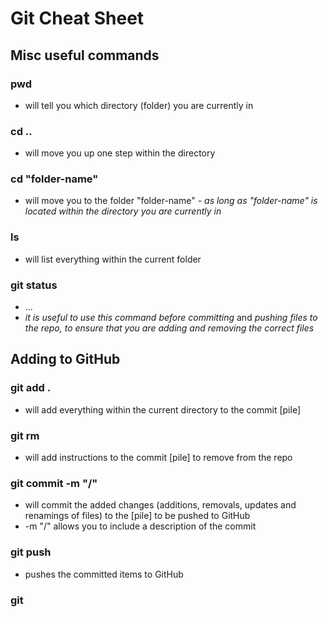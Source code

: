 # Git Cheat Sheet

## Misc useful commands

### pwd
  + will tell you which directory (folder) you are currently in

### cd ..
  + will move you up one step within the directory

### cd "folder-name"
  + will move you to the folder "folder-name" - _as long as "folder-name" is located within the directory you are currently in_

### ls
  + will list everything within the current folder

### git status
  + ...
  + _it is useful to use this command before committing_ and _pushing files to the repo, to ensure that you are adding and removing the correct files_

## Adding to GitHub

### git add .
  + will add everything within the current directory to the commit [pile]

### git rm <file-name>
  + will add instructions to the commit [pile] to remove <file-name> from the repo

### git commit -m "/<message/>"
  + will commit the added changes (additions, removals, updates and renamings of files) to the [pile] to be pushed to GitHub
  + -m "/<message/>" allows you to include a description of the commit

### git push
  + pushes the committed items to GitHub

### git
